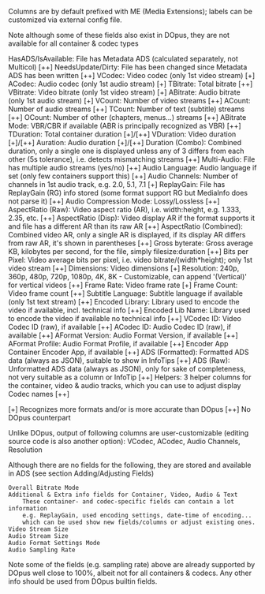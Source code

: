 Columns are by default prefixed with ME (Media Extensions); labels can be customized via external config file.

Note although some of these fields also exist in DOpus, they are not available for all container & codec types

HasADS/IsAvailable:		File has Metadata ADS (calculated separately, not Multicol) [++]
NeedsUpdate/Dirty: 		File has been changed since Metadata ADS has been written [++]
VCodec:          		Video codec (only 1st video stream) [+]
ACodec:          		Audio codec (only 1st audio stream) [+]
TBitrate:      			Total bitrate [++]
VBitrate:          		Video bitrate (only 1st video stream) [+]
ABitrate:          		Audio bitrate (only 1st audio stream) [+]
VCount:          		Number of video streams [++]
ACount:          		Number of audio streams [++]
TCount:           		Number of text (subtitle) streams [++]
OCount:          		Number of other (chapters, menus...) streams [++]
ABitrate Mode:   		VBR/CBR if available (ABR is principally recognized as VBR) [++]
TDuration:      		Total container duration [+]/[++]
VDuration:   			Video duration [+]/[++]
Auration:         		Audio duration [+]/[++]
Duration (Combo):		Combined duration, only a single one is displayed unless any of 3 differs from each other (5s tolerance), i.e. detects mismatching streams [++]
Multi-Audio:     		File has multiple audio streams (yes/no) [++]
Audio Language:     	Audio language if set (only few containers support this) [++]
Audio Channels:  		Number of channels in 1st audio track, e.g. 2.0, 5.1, 7.1  [+]
ReplayGain:      		File has ReplayGain (RG) info stored (some format support RG but MediaInfo does not parse it) [++]
Audio Compression Mode:	Lossy/Lossless [++]
AspectRatio (Raw):		Video aspect ratio (AR), i.e. width:height, e.g. 1.333, 2.35, etc. [++]
AspectRatio (Disp):		Video display AR if the format supports it and file has a different AR than its raw AR [++]
AspectRatio (Combined):	Combined video AR, only a single AR is displayed, if its display AR differs from raw AR, it's shown in parentheses [++]
Gross byterate:    		Gross average KB, kilobytes per second, for the file, simply filesize:duration [++]
Bits per Pixel:    		Video average bits per pixel, i.e. video bitrate/(width*height); only 1st video stream [++]
Dimensions:      		Video dimensions [+]
Resolution:      		240p, 360p, 480p, 720p, 1080p, 4K, 8K - Customizable, can append '(Vertical)' for vertical videos [++]
Frame Rate:      		Video frame rate [+]
Frame Count:      		Video frame count [++]
Subtitle Language:		Subtitle language if available (only 1st text stream) [++]
Encoded Library:  		Library used to encode the video if available, incl. technical info [++]
Encoded Lib Name:		Library used to encode the video if available no technical info  [++]
VCodec ID:      		Video Codec ID (raw), if available [++]
ACodec ID:      		Audio Codec ID (raw), if available [++]
AFormat Version: 		Audio Format Version, if available [++]
AFormat Profile:		Audio Format Profile, if available [++]
Encoder App      		Container Encoder App, if available [++]
ADS (Formatted):		Formatted ADS data (always as JSON), suitable to show in InfoTips [++]
ADS (Raw):      		Unformatted ADS data (always as JSON), only for sake of completeness, not very suitable as a column or InfoTip [++]
Helpers:           		3 helper columns for the container, video & audio tracks, which you can use to adjust display Codec names [++]

[+] 	Recognizes more formats and/or is more accurate than DOpus
[++]	No DOpus counterpart

Unlike DOpus, output of following columns are user-customizable (editing source code is also another option):
    VCodec, ACodec, Audio Channels, Resolution

Although there are no fields for the following, they are stored and available in ADS (see section Adding/Adjusting Fields)

    Overall Bitrate Mode
    Additional & Extra info fields for Container, Video, Audio & Text
        These container- and codec-specific fields can contain a lot information
        e.g. ReplayGain, used encoding settings, date-time of encoding...
        which can be used show new fields/columns or adjust existing ones.
    Video Stream Size
    Audio Stream Size
    Audio Format Settings Mode
    Audio Sampling Rate

Note some of the fields (e.g. sampling rate) above are already supported by DOpus well close to 100%, albeit not for all containers & codecs.
Any other info should be used from DOpus builtin fields.
